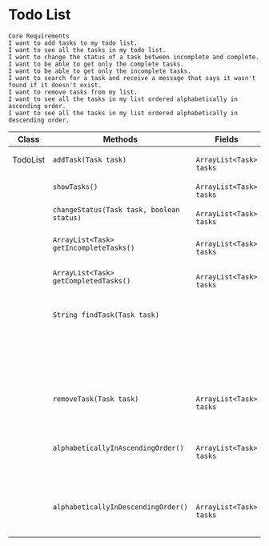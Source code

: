 # Todo List

```
Core Requirements
I want to add tasks to my todo list.
I want to see all the tasks in my todo list.
I want to change the status of a task between incomplete and complete.
I want to be able to get only the complete tasks.
I want to be able to get only the incomplete tasks.
I want to search for a task and receive a message that says it wasn't found if it doesn't exist.
I want to remove tasks from my list.
I want to see all the tasks in my list ordered alphabetically in ascending order.
I want to see all the tasks in my list ordered alphabetically in descending order.
```

| Class    | Methods                                    | Fields                     | Outcome                                                                     |
|----------|--------------------------------------------|----------------------------|-----------------------------------------------------------------------------|
| TodoList | `addTask(Task task)`                       | ` ArrayList<Task> tasks`   | task added to list                                                          |
|          | `showTasks()`                              | ` ArrayList<Task> tasks`   | return String with tasks                                                    |
|          | `changeStatus(Task task, boolean status) ` | ` ArrayList<Task> tasks`   | changed task status                                                         |
|          | ` ArrayList<Task> getIncompleteTasks() `   | ` ArrayList<Task> tasks`   | return incomplete tasks                                                     |
|          | ` ArrayList<Task> getCompletedTasks() `    | ` ArrayList<Task> tasks`   | return completed tasks                                                      |
|          | `String findTask(Task task)`               |                            | if true return message "I found a message!"                                 |
|          |                                            |                            | if false return  message "I didn't find message"                            |
|          | `removeTask(Task task)`                    | ` ArrayList<Task> tasks`   | Delete task from ` ArrayList<Task> tasks`                                   |
|          | `alphabeticallyInAscendingOrder()`         | ` ArrayList<Task> tasks`   | Should return ` ArrayList<Task> tasks` alphabetically in ascending order    |
|          | `alphabeticallyInDescendingOrder()`        | ` ArrayList<Task> tasks`   | Should return ` ArrayList<Task> tasks` alphabetically in descending   order |

